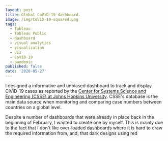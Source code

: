 ```yaml
---
layout: post
title: Global CoViD-19 dashboard.
image: /img/CoViD-19-squared.png
tags:
  - Tableau
  - Tableau Public
  - dashboard
  - visual analytics
  - visualization
  - viz
  - CoViD-19
  - pandemic
published: false
date: '2020-05-27'
---
```

I designed a informative and unbiased dashboard to track and display CiViD-19 cases as reported by the [Center for Systems Science and Engineering (CSSE) at Johns Hopkins University](https://systems.jhu.edu/). CSSE's database is the main data source when monitoring and comparing case numbers between countries on a global level.

Despite a number of dashboards that were already in place back in the beginning of February, I wanted to create one by myself. This is mainly due to the fact that I don't like over-loaded dashboards where it is hard to draw the required information from, and, that dark designs using red 

